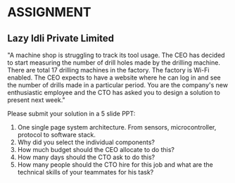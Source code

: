 # ASSIGNMENT
## Lazy Idli Private Limited

"A machine shop is struggling to track its tool usage. The CEO has decided to start measuring the number of drill holes made by the drilling machine. There are total 17 drilling machines in the factory. The factory is Wi-Fi enabled. The CEO expects to have a website where he can log in and see the number of drills made in a particular period. You are the company's new enthusiastic employee and the CTO has asked you to design a solution to present next week."

Please submit your solution in a 5 slide PPT:
1) One single page system architecture. From sensors, microcontroller, protocol to software stack.
2) Why did you select the individual components?
3) How much budget should the CEO allocate to do this?
4) How many days should the CTO ask to do this?
5) How many people should the CTO hire for this job and what are the technical skills of your teammates for his task?


